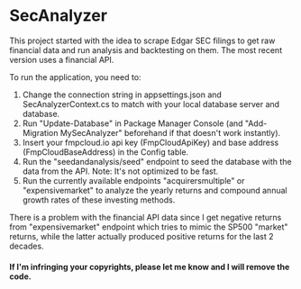 # SecAnalyzer
 This project started with the idea to scrape Edgar SEC filings to get raw financial data and run analysis and backtesting on them.
 The most recent version uses a financial API.
 
 To run the application, you need to:
 1. Change the connection string in appsettings.json and SecAnalyzerContext.cs to match with your local database server and database. 
 2. Run "Update-Database" in Package Manager Console (and "Add-Migration MySecAnalyzer" beforehand if that doesn't work instantly).
 3. Insert your fmpcloud.io api key (FmpCloudApiKey) and base address (FmpCloudBaseAddress) in the Config table. 
 4. Run the "seedandanalysis/seed" endpoint to seed the database with the data from the API. Note: It's not optimized to be fast.
 5. Run the currently available endpoints "acquirersmultiple" or "expensivemarket"  to analyze the yearly returns and compound annual growth rates of these investing methods.
 
 There is a problem with the financial API data since I get negative returns from "expensivemarket" endpoint which tries to mimic the SP500 "market" returns, while the latter actually produced positive returns for the last 2 decades.
 
<h4>If I'm infringing your copyrights, please let me know and I will remove the code.</h4>
